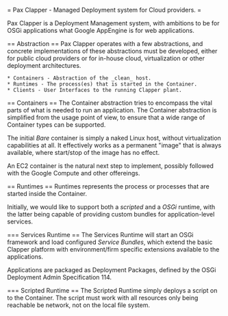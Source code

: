 = Pax Clapper - Managed Deployment system for Cloud providers. =

Pax Clapper is a Deployment Management system, with ambitions to be for OSGi applications what Google AppEngine
is for web applications.

== Abstraction ==
Pax Clapper operates with a few abstractions, and concrete implementations of these abstractions must be developed,
either for public cloud providers or for in-house cloud, virtualization or other deployment architectures.

    * Containers - Abstraction of the _clean_ host.
    * Runtimes - The process(es) that is started in the Container.
    * Clients - User Interfaces to the running Clapper plant.

== Containers ==
The Container abstraction tries to encompass the vital parts of what is needed to run an application. The Container
abstraction is simplified from the usage point of view, to ensure that a wide range of Container types can be supported.

The initial *Bare* container is simply a naked Linux host, without virtualization capabilities at all. It effectively
works as a permanent "image" that is always available, where start/stop of the image has no effect.

An EC2 container is the natural next step to implement, possibly followed with the Google Compute and other offereings.

== Runtimes ==
Runtimes represents the process or processes that are started inside the Container.

Initially, we would like to support both a _scripted_ and a _OSGi_ runtime, with the latter being capable of providing
custom bundles for application-level services.

=== Services Runtime ==
The Services Runtime will start an OSGi framework and load configured _Service Bundles_, which extend the basic
Clapper platform with environment/firm specific extensions available to the applications.

Applications are packaged as Deployment Packages, defined by the OSGi Deployment Admin Specification 114.

=== Scripted Runtime ==
The Scripted Runtime simply deploys a script on to the Container. The script must work with all resources only being
reachable be network, not on the local file system.


